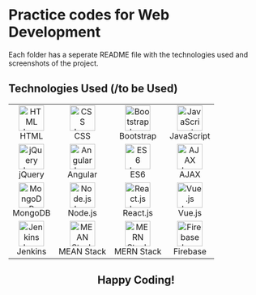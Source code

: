 # Practice codes for Web Development

Each folder has a seperate README file with the technologies used and screenshots of the project.

## Technologies Used (/to be Used)

<table>
  <tr>
    <td align="center">
      <img src="https://upload.wikimedia.org/wikipedia/commons/6/61/HTML5_logo_and_wordmark.svg" alt="HTML Icon" width="50px">
      <br>HTML
    </td>
    <td align="center">
      <img src="https://upload.wikimedia.org/wikipedia/commons/d/d5/CSS3_logo_and_wordmark.svg" alt="CSS Icon" width="50px">
      <br>CSS
    </td>
    <td align="center">
      <img src="https://upload.wikimedia.org/wikipedia/commons/b/b2/Bootstrap_logo.svg" alt="Bootstrap Icon" width="50px">
      <br>Bootstrap
    </td>
    <td align="center">
      <img src="https://upload.wikimedia.org/wikipedia/commons/9/99/Unofficial_JavaScript_logo_2.svg" alt="JavaScript Icon" width="50px">
      <br>JavaScript
    </td>
  </tr>
  <tr>
    <td align="center">
      <img src="https://upload.wikimedia.org/wikipedia/en/9/9e/JQuery_logo.svg" alt="jQuery Icon" width="50px">
      <br>jQuery
    </td>
    <td align="center">
      <img src="https://angular.io/assets/images/logos/angular/angular.svg" alt="Angular Icon" width="50px">
      <br>Angular
    </td>
    <td align="center">
      <img src="https://upload.wikimedia.org/wikipedia/commons/9/99/Unofficial_JavaScript_logo_2.svg" alt="ES6 Icon" width="50px">
      <br>ES6
    </td>
    <td align="center">
      <img src="https://cdn.iconscout.com/icon/free/png-256/ajax-3521687-2944745.png" alt="AJAX Icon" width="50px">
      <br>AJAX
    </td>
  </tr>
  <tr>
    <td align="center">
      <img src="https://1000logos.net/wp-content/uploads/2020/08/MongoDB-Logo.png" alt="MongoDB Icon" width="50px">
      <br>MongoDB
    </td>
    <td align="center">
      <img src="https://upload.wikimedia.org/wikipedia/commons/d/d9/Node.js_logo.svg" alt="Node.js Icon" width="50px">
      <br>Node.js
    </td>
    <td align="center">
      <img src="https://upload.wikimedia.org/wikipedia/commons/a/a7/React-icon.svg" alt="React.js Icon" width="50px">
      <br>React.js
    </td>
    <td align="center">
      <img src="https://upload.wikimedia.org/wikipedia/commons/9/95/Vue.js_Logo_2.svg" alt="Vue.js Icon" width="50px">
      <br>Vue.js
    </td>
  </tr>
  <tr>
    <td align="center">
      <img src="https://upload.wikimedia.org/wikipedia/commons/e/e9/Jenkins_logo.svg" alt="Jenkins Icon" width="50px">
      <br>Jenkins
    </td>
    <td align="center">
      <img src="https://www.goodworklabs.com/wp-content/uploads/2017/08/Mean.jpg" alt="MEAN Stack Icon" width="50px">
      <br>MEAN Stack
    </td>
    <td align="center">
      <img src="https://www.boardinfinity.com/blog/content/images/2023/01/Mern.png" alt="MERN Stack Icon" width="50px">
      <br>MERN Stack
    </td>
    <td align="center">
      <img src="https://firebase.google.com/downloads/brand-guidelines/PNG/logo-built_white.png" alt="Firebase Icon" width="50px">
      <br>Firebase
    </td>
  </tr>
</table>

##

<div align="center">
  <h2>Happy Coding!</h2>
</div>
